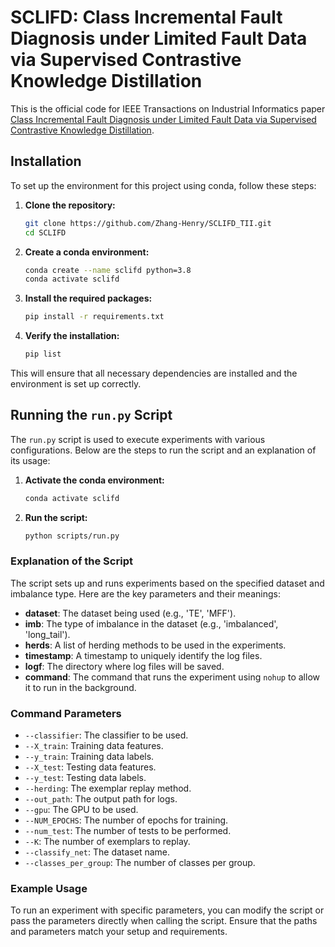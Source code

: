 # SCLIFD: Class Incremental Fault Diagnosis under Limited Fault Data via Supervised Contrastive Knowledge Distillation

This is the official code for IEEE Transactions on Industrial Informatics paper [Class Incremental Fault Diagnosis under Limited Fault Data via Supervised Contrastive Knowledge Distillation]().

## Installation

To set up the environment for this project using conda, follow these steps:

1. **Clone the repository:**

    ```bash
    git clone https://github.com/Zhang-Henry/SCLIFD_TII.git
    cd SCLIFD
    ```

2. **Create a conda environment:**

    ```bash
    conda create --name sclifd python=3.8
    conda activate sclifd
    ```

3. **Install the required packages:**

    ```bash
    pip install -r requirements.txt
    ```

4. **Verify the installation:**

    ```bash
    pip list
    ```

This will ensure that all necessary dependencies are installed and the environment is set up correctly.

## Running the `run.py` Script

The `run.py` script is used to execute experiments with various configurations. Below are the steps to run the script and an explanation of its usage:

1. **Activate the conda environment:**

    ```bash
    conda activate sclifd
    ```

2. **Run the script:**

    ```bash
    python scripts/run.py
    ```

### Explanation of the Script

The script sets up and runs experiments based on the specified dataset and imbalance type. Here are the key parameters and their meanings:

- **dataset**: The dataset being used (e.g., 'TE', 'MFF').
- **imb**: The type of imbalance in the dataset (e.g., 'imbalanced', 'long_tail').
- **herds**: A list of herding methods to be used in the experiments.
- **timestamp**: A timestamp to uniquely identify the log files.
- **logf**: The directory where log files will be saved.
- **command**: The command that runs the experiment using `nohup` to allow it to run in the background.

### Command Parameters

- `--classifier`: The classifier to be used.
- `--X_train`: Training data features.
- `--y_train`: Training data labels.
- `--X_test`: Testing data features.
- `--y_test`: Testing data labels.
- `--herding`: The exemplar replay method.
- `--out_path`: The output path for logs.
- `--gpu`: The GPU to be used.
- `--NUM_EPOCHS`: The number of epochs for training.
- `--num_test`: The number of tests to be performed.
- `--K`: The number of exemplars to replay.
- `--classify_net`: The dataset name.
- `--classes_per_group`: The number of classes per group.

### Example Usage

To run an experiment with specific parameters, you can modify the script or pass the parameters directly when calling the script. Ensure that the paths and parameters match your setup and requirements.